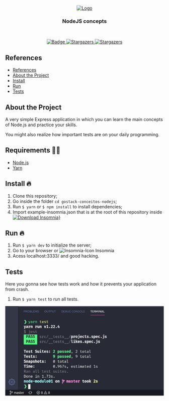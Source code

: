 <br />
<p align="center">
  <a href="https://github.com/Dtesch9/gostack-conceitos-nodejs">
    <img width="200px" heigh="300px" src="https://miro.medium.com/max/1200/1*m5RYM_Wkj4LsZewpigV5tg.jpeg" alt="Logo">
  </a>

  <h3 align="center">NodeJS concepts</h3>
</p>
<br />
<p align="center">
  <a href="https://www.linkedin.com/in/douglas-tesch-00b7a518b/">
    <img alt="Badge" src="https://img.shields.io/badge/Developer-Douglas%20Tesch-orange">
  </a>

  <a href="https://github.com/Dtesch9/fastfeet/stargazers">
    <img alt="Stargazers" src="https://img.shields.io/github/stars/Dtesch9/gostack-conceitos-nodejs?style=social">
  </a>
  
   <a href="https://github.com/Dtesch9/fastfeet/network/members">
    <img alt="Stargazers" src="https://img.shields.io/github/forks/Dtesch9/gostack-conceitos-nodejs?style=social">
  </a>
</p>

## References

- [References](#references)
- [About the Project](#about-the-project)
- [Install](#install-)
- [Run](#run-)
- [Tests](#tests)

  
## About the Project

A very simple Express application in which you can learn the main concepts of Node.js and practice your skills.

You might also realize how important tests are on your daily programming.

## Requirements ✋🏻

- [Node.js](https://nodejs.org/en/)
- [Yarn](https://yarnpkg.com/pt-BR/docs/install)

## Install 🔥

1. Clone this repository;
2. Go inside the folder `cd gostack-conceitos-nodejs`;
3. Run `$ yarn` or `$ npm install` to install dependencies;
4. Import example-insomnia.json that is at the root of this repository inside [![Download Insomnia}](https://insomnia.rest/images/run.svg)](https://insomnia.rest/)


## Run 🔥

1. Run `$ yarn dev` to initialize the server;
2. Go to your browser or <img width="13px" heigh="13px" src="https://pbs.twimg.com/profile_images/1091817101738864640/eQpWLr2c_400x400.jpg" alt="Insomnia-Icon"> Insomnia
3. Acess localhost:3333/ and good hacking.

## Tests

Here you gonna see how tests work and how it prevents your application from crash.

1. Run `$ yarn test` to run all tests.

![Tests](https://github.com/Dtesch9/gostack-conceitos-nodejs/blob/master/assets/test.png)
